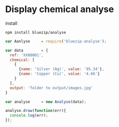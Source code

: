 Display chemical analyse
===============================


install

    npm install bluezip/analyse
    
   
~~~javascript
var Aanlyse     = require('bluezip-analyse');

var data        = {
  ref: 'XX00001',
  chemical: [
    {
      {name: 'Silver (Ag)', value: '95.34'},
      {name: 'Copper (Cu)', value: '4.66'}
    }
  ],
  output: 'folder to output/images.jpg'
}

var analyse     = new Analyse(data);

analyse.draw(function(err){
  console.log(err);
});
~~~
